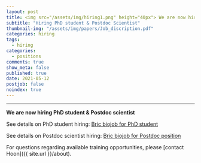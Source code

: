 ```yaml
---
layout: post
title: <img src="/assets/img/hiring1.png" height="40px"> We are now hiring PhD students & Postdoc Scientist !!!
subtitle: "Hiring PhD student & Postdoc Scientist"
thumbnail-img: "/assets/img/papers/Job_discription.pdf"
categories: hiring
tags:
  - hiring
categories:
  - positions
comments: true
show_meta: false
published: true
date: 2021-05-12
postjob: false
noindex: true
---
```


<hr>

**We are now hiring PhD student & Postdoc scientist**

See details on PhD student hiring: [Bric biojob for PhD student](https://www.ibric.org/myboard/read.php?Board=job_recruit&id=632754&selflevel=1)

See details on Postdoc scientist hiring: [Bric biojob for Postdoc position](https://www.ibric.org/myboard/read.php?Board=job_recruit&id=632749&selflevel=-1)


<i class="fa fa-question-circle"></i> For questions regarding available training opportunities, please \[contact Hoon]({{ site.url }}/about).
